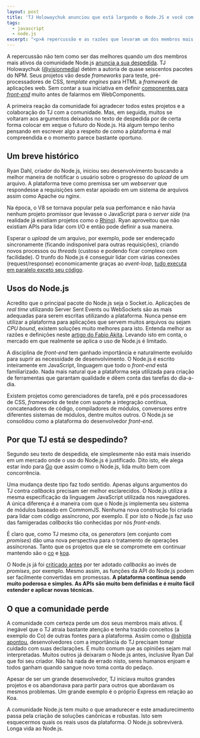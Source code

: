 ```yaml
---
layout: post
title: 'TJ Holowaychuk anunciou que está largando o Node.JS e você com isto?'
tags:
  - javascript
  - node.js
excerpt: "<p>A repercussão e as razões que levaram um dos membros mais importantes a abandonar o Node.js.</p>"
---
```


A repercussão não tem como ser das melhores quando um dos membros mais ativos da comunidade Node.js [anuncia a sua despedida](https://medium.com/code-adventures/farewell-node-js-4ba9e7f3e52b). TJ Holowaychuk ([@visionmedia](https://github.com/visionmedia)) detém a autoria de quase seiscentos pacotes do NPM. Seus projetos vão desde *frameworks* para teste, pré-processadores de CSS, *template engines* para HTML a *framework* de aplicações web. Sem contar a sua iniciativa em definir [componentes para *front-end*](https://github.com/component/component.io) muito antes de falarmos em WebComponents.

A primeira reação da comunidade foi agradecer todos estes projetos e a colaboração do TJ com a comunidade. Mas, em seguida, muitos se voltaram aos argumentos deixados no texto de despedida por de certa forma colocar em xeque o futuro do Node.js. Há algum tempo tenho pensando em escrever algo a respeito de como a plataforma é mal compreendida e o momento parece bastante oportuno.

## Um breve histórico

Ryan Dahl, criador do Node.js, iniciou seu desenvolvimento buscando a melhor maneira de notificar o usuário sobre o progresso do *upload* de um arquivo. A plataforma teve como premissa ser um *webserver* que respondesse a requisições sem estar apoiado em um sistema de arquivos assim como Apache ou nginx.

Na época, o V8 se tornava popular pela sua perfomance e não havia nenhum projeto promissor que levasse o JavaScript para o *server side* (na realidade já existiam projetos como o [Rhino](https://developer.mozilla.org/en-US/docs/Mozilla/Projects/Rhino)). Ryan aproveitou que não existiam APIs para lidar com I/O e então pode definir a sua maneira.

Esperar o *upload* de um arquivo, por exemplo, pode ser endereçado sincronamente (ficando indisponível para outras requisições), criando novos processos ou *threads* (custoso e podendo ficar complexo com facilidade). O trunfo do Node.js é conseguir lidar com várias conexões (request/response) economicamente graças ao *event-loop*, [tudo executa em paralelo exceto seu código](http://blog.mixu.net/2011/02/01/understanding-the-node-js-event-loop).

## Usos do Node.js

Acredito que o principal pacote do Node.js seja o Socket.io. Aplicações de *real time* utilizando Server Sent Events ou WebSockets são as mais adequadas para serem escritas utilizando a plataforma. Nunca pense em utilizar a plataforma para aplicações que servem muitos arquivos ou sejam *CPU bound*, existem soluções muito melhores para isto. Entenda melhor as razões e definições neste [artigo do Fabio Akita](http://www.akitaonrails.com/2013/12/23/solucoes-para-um-mundo-assincrono-concorrente). Levando isto em conta, o mercado em que realmente se aplica o uso de Node.js é limitado.

A disciplina de *front-end* tem ganhado importância e naturalmente evoluído para suprir as necessidade de desenvolvimento. O Node.js é escrito inteiramente em JavaScript, linguagem que todo o *front-end* está familiarizado. Nada mais natural que a plataforma seja utilizada para criação de ferramentas que garantam qualidade e dêem conta das tarefas do dia-a-dia.

Existem projetos como gerenciadores de tarefa, pré e pós processadores de CSS, *frameworks* de teste com suporte a integração contínua, concatenadores de código, compiladores de módulos, conversores entre diferentes sistemas de módulos, dentre muitos outros. O Node.js se consolidou como a plataforma do desenvolvedor *front-end*.

## Por que TJ está se despedindo?

Segundo seu texto de despedida, ele simplesmente não está mais inserido em um mercado onde o uso do Node.js é justificado. Dito isto, ele alega estar indo para [Go](https://code.google.com/p/go/) que assim como o Node.js, lida muito bem com concorrência.

Uma mudança deste tipo faz todo sentido. Apenas alguns argumentos do TJ contra *callbacks* precisam ser melhor esclarecidos. O Node.js utiliza a mesma especificação da linguagem JavaScript utilizada nos navegadores. A única diferença é a maneira com que o Node.js implementa seu sistema de módulos baseado em CommomJS. Nenhuma nova construção foi criada para lidar com código assíncrono, por exemplo. E por isto o Node.js faz uso das famigeradas *callbacks* tão conhecidas por nós *front-ends*.

É claro que, como TJ mesmo cita, os *generators* (em conjunto com *promises*) dão uma nova perspectiva para o tratamento de operações assíncronas. Tanto que os projetos que ele se compromete em continuar mantendo são o [co](https://github.com/visionmedia/co) e [koa](http://koajs.com).

O Node.js já foi [criticado antes](https://blog.jcoglan.com/2013/03/30/callbacks-are-imperative-promises-are-functional-nodes-biggest-missed-opportunity) por ter adotado *callbacks* ao invés de *promises*, por exemplo. Mesmo assim, as funções da API do Node.js podem ser facilmente convertidas em promessas. **A plataforma continua sendo muito poderosa e simples. As APIs são muito bem definidas e é muito fácil estender e aplicar novas técnicas.**

## O que a comunidade perde

A comunidade com certeza perde um dos seus membros mais ativos. É inegável que o TJ atraia bastante atenção e tenha trazido conceitos (a exemplo do Co) de outras fontes para a plataforma. Assim como o [@shiota apontou](https://twitter.com/shiota/status/485073199672360960), desenvolvedores com a importância do TJ precisam tomar cuidado com suas declarações. É muito comum que as opiniões sejam mal interpretadas. Muitos outros já deixaram o Node.js antes, inclusive Ryan Dal que foi seu criador. Não há nada de errado nisto, seres humanos enjoam e todos ganham quando sangue novo toma conta do pedaço.

Apesar de ser um grande desenvolvedor, TJ iniciava muitos grandes projetos e os abandonava para partir para outros que abordavam os mesmos problemas. Um grande exemplo é o próprio Express em relação ao Koa.

A comunidade Node.js tem muito o que amadurecer e este amadurecimento passa pela criação de soluções canônicas e robustas. Isto sem esquecermos quais os reais usos da plataforma. O Node.js sobreviverá. Longa vida ao Node.js.
